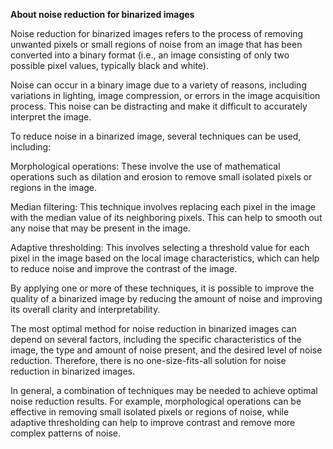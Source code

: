 ____About noise reduction for binarized images____

Noise reduction for binarized images refers to the process of removing unwanted pixels or small regions of noise from an image that has been converted into a binary format (i.e., an image consisting of only two possible pixel values, typically black and white).

Noise can occur in a binary image due to a variety of reasons, including variations in lighting, image compression, or errors in the image acquisition process. This noise can be distracting and make it difficult to accurately interpret the image.

To reduce noise in a binarized image, several techniques can be used, including:

Morphological operations: These involve the use of mathematical operations such as dilation and erosion to remove small isolated pixels or regions in the image.

Median filtering: This technique involves replacing each pixel in the image with the median value of its neighboring pixels. This can help to smooth out any noise that may be present in the image.

Adaptive thresholding: This involves selecting a threshold value for each pixel in the image based on the local image characteristics, which can help to reduce noise and improve the contrast of the image.

By applying one or more of these techniques, it is possible to improve the quality of a binarized image by reducing the amount of noise and improving its overall clarity and interpretability.

The most optimal method for noise reduction in binarized images can depend on several factors, including the specific characteristics of the image, the type and amount of noise present, and the desired level of noise reduction. Therefore, there is no one-size-fits-all solution for noise reduction in binarized images.

In general, a combination of techniques may be needed to achieve optimal noise reduction results. For example, morphological operations can be effective in removing small isolated pixels or regions of noise, while adaptive thresholding can help to improve contrast and remove more complex patterns of noise.

